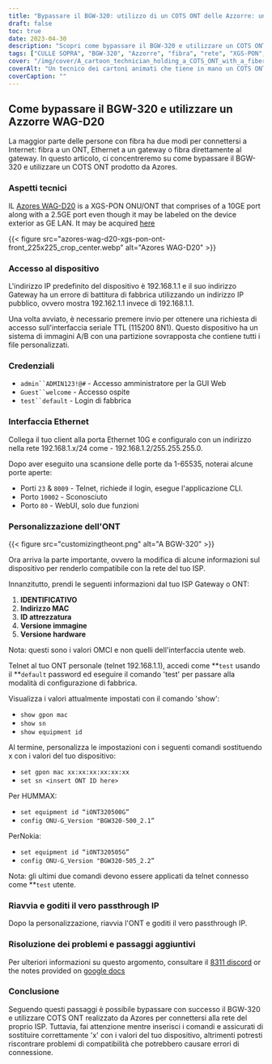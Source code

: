 ```yaml
---
title: "Bypassare il BGW-320: utilizzo di un COTS ONT delle Azzorre: una guida dettagliata"
draft: false
toc: true
date: 2023-04-30
description: "Scopri come bypassare il BGW-320 e utilizzare un COTS ONT realizzato da Azores per connetterti alla rete del tuo ISP con questa guida facile da seguire."
tags: ["CULLE SOPRA", "BGW-320", "Azzorre", "fibra", "rete", "XGS-PON", "Ethernet", "passaggio IP", "personalizzazione", "ISP", "documento d'identità", "Indirizzo MAC", "ID dell'attrezzatura", "versione dell'immagine", "versione hardware", "telnet", "Applicazione CLI", "GUI web", "modalità di configurazione di fabbrica", "problemi di compatibilità"]
cover: "/img/cover/A_cartoon_technician_holding_a_COTS_ONT_with_a_fiber_cable.png"
coverAlt: "Un tecnico dei cartoni animati che tiene in mano un COTS ONT con un cavo in fibra sullo sfondo."
coverCaption: ""
---
```


## Come bypassare il BGW-320 e utilizzare un Azzorre WAG-D20

La maggior parte delle persone con fibra ha due modi per connettersi a Internet: fibra a un ONT, Ethernet a un gateway o fibra direttamente al gateway. In questo articolo, ci concentreremo su come bypassare il BGW-320 e utilizzare un COTS ONT prodotto da Azores.

### Aspetti tecnici

IL [Azores WAG-D20](https://cdn.shopifycdn.net/s/files/1/0280/5153/8029/files/Azores_Product_Specification_-_WAG-D20_v0.6.pdf?v=1604914153) is a XGS-PON ONU/ONT that comprises of a 10GE port along with a 2.5GE port even though it may be labeled on the device exterior as GE LAN. It may be acquired [here](https://www.balticnetworks.com/products/azores-1x-10gbe-1x-2-5gbe-intel-based-xgspon-ont)

{{< figure src="azores-wag-d20-xgs-pon-ont-front_225x225_crop_center.webp" alt="Azores WAG-D20" >}}

### Accesso al dispositivo

L'indirizzo IP predefinito del dispositivo è 192.168.1.1 e il suo indirizzo Gateway ha un errore di battitura di fabbrica utilizzando un indirizzo IP pubblico, ovvero mostra 192.162.1.1 invece di 192.168.1.1.

Una volta avviato, è necessario premere invio per ottenere una richiesta di accesso sull'interfaccia seriale TTL (115200 8N1). Questo dispositivo ha un sistema di immagini A/B con una partizione sovrapposta che contiene tutti i file personalizzati.
 
### Credenziali

- `admin``ADMIN123!@#` - Accesso amministratore per la GUI Web
- `Guest``welcome` - Accesso ospite
- `test``default` - Login di fabbrica

### Interfaccia Ethernet

Collega il tuo client alla porta Ethernet 10G e configuralo con un indirizzo nella rete 192.168.1.x/24 come - 192.168.1.2/255.255.255.0.

Dopo aver eseguito una scansione delle porte da 1-65535, noterai alcune porte aperte:

- Porti `23` & `8009` - Telnet, richiede il login, esegue l'applicazione CLI.
- Porto `10002` - Sconosciuto
- Porto `80` - WebUI, solo due funzioni

### Personalizzazione dell'ONT

{{< figure src="customizingtheont.png" alt="A BGW-320" >}}

Ora arriva la parte importante, ovvero la modifica di alcune informazioni sul dispositivo per renderlo compatibile con la rete del tuo ISP.

Innanzitutto, prendi le seguenti informazioni dal tuo ISP Gateway o ONT:

1. **IDENTIFICATIVO**
2. **Indirizzo MAC**
3. **ID attrezzatura**
4. **Versione immagine**
5. **Versione hardware**

Nota: questi sono i valori OMCI e non quelli dell'interfaccia utente web.

Telnet al tuo ONT personale (telnet 192.168.1.1), accedi come **`test` usando il **`default` password ed eseguire il comando 'test' per passare alla modalità di configurazione di fabbrica.

Visualizza i valori attualmente impostati con il comando 'show':

- `show gpon mac`
- `show sn`
- `show equipment id`

Al termine, personalizza le impostazioni con i seguenti comandi sostituendo x con i valori del tuo dispositivo:

- `set gpon mac xx:xx:xx:xx:xx:xx`
- `set sn <insert ONT ID here>`

Per HUMMAX:

- `set equipment id “iONT320500G”`
- `config ONU-G_Version "BGW320-500_2.1”`

PerNokia:

- `set equipment id “iONT320505G”`
- `config ONU-G_Version "BGW320-505_2.2”`

Nota: gli ultimi due comandi devono essere applicati da telnet connesso come **`test` utente.

### Riavvia e goditi il vero passthrough IP

Dopo la personalizzazione, riavvia l'ONT e goditi il vero passthrough IP.

### Risoluzione dei problemi e passaggi aggiuntivi
Per ulteriori informazioni su questo argomento, consultare il [8311 discord](https://discord.gg/XbTWBbSG4p) or the notes provided on [google docs](https://docs.google.com/document/d/13gucfDOf8X9ptkj5BOg12V0xcqqDZDnvROJpW5CIpJ4/)

### Conclusione

Seguendo questi passaggi è possibile bypassare con successo il BGW-320 e utilizzare COTS ONT realizzato da Azores per connettersi alla rete del proprio ISP. Tuttavia, fai attenzione mentre inserisci i comandi e assicurati di sostituire correttamente 'x' con i valori del tuo dispositivo, altrimenti potresti riscontrare problemi di compatibilità che potrebbero causare errori di connessione.


